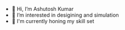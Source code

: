 - 👋 Hi, I’m Ashutosh Kumar
- 👀 I’m interested in desigining and simulation
- 🔭 I'm currently honing my skill set

<!---
Ashutosh2890/Ashutosh2890 is a ✨ special ✨ repository because its `README.md` (this file) appears on your GitHub profile.
You can click the Preview link to take a look at your changes.
--->
